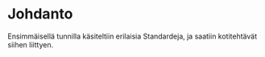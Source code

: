 # Johdanto
Ensimmäisellä tunnilla käsiteltiin erilaisia Standardeja, ja saatiin kotitehtävät siihen liittyen. 
